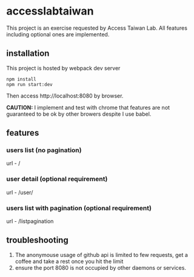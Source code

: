 # accesslabtaiwan
This project is an exercise requested by Access Taiwan Lab. All features including optional ones are implemented. 

## installation
This project is hosted by webpack dev server 
```
npm install
npm run start:dev
```

Then access http://localhost:8080 by browser. 

**CAUTION:** I implement and test with chrome that features are not guaranteed to be ok by other browers despite I use babel.

## features
### users list (no pagination)
url - /


### user detail (optional requirement)
url - /user/<login>

### users list with pagination (optional requirement)
url - /listpagination

## troubleshooting
1. The anonymouse usage of github api is limited to few requests, get a coffee and take a rest once you hit the limit
2. ensure the port 8080 is not occupied by other daemons or services.
